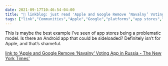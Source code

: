 ```yaml
---
date: 2021-09-17T10:46:54-04:00
title: "🔗 linkblog: just read 'Apple and Google Remove ‘Navalny’ Voting App in Russia - The New York Times'"
tags: ["link","Communities","Apple","Google","platforms","app stores","sideloading"]
---
```

This is maybe the best example I’ve seen of app stores being a problematic model. Is there an Android app that could be sideloaded? Definitely isn’t for Apple, and that’s shameful.
 
[link to 'Apple and Google Remove ‘Navalny’ Voting App in Russia - The New York Times'](https://www.nytimes.com/2021/09/17/world/europe/russia-navalny-app-election.html)
